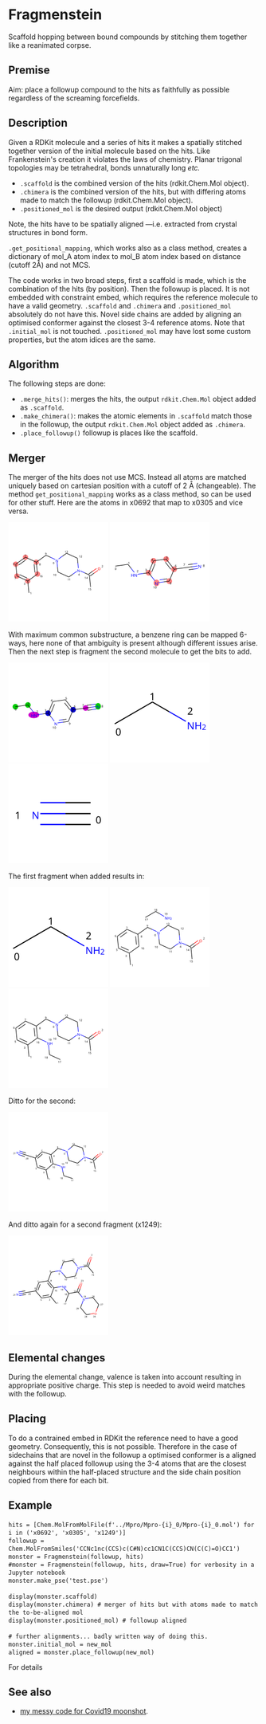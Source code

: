 # Fragmenstein
Scaffold hopping between bound compounds by stitching them together like a reanimated corpse.

## Premise

Aim: place a followup compound to the hits as faithfully as possible regardless of the screaming forcefields.

## Description

Given a RDKit molecule and a series of hits it makes a spatially stitched together version of the initial molecule based on the hits.
Like Frankenstein's creation it violates the laws of chemistry. Planar trigonal topologies may be tetrahedral, bonds unnaturally long _etc._


* `.scaffold` is the combined version of the hits (rdkit.Chem.Mol object).
* `.chimera` is the combined version of the hits, but with differing atoms made to match the followup (rdkit.Chem.Mol object).
* `.positioned_mol` is the desired output (rdkit.Chem.Mol object)

Note, the hits have to be spatially aligned —i.e. extracted from crystal structures in bond form.

`.get_positional_mapping`, which works also as a class method, creates a dictionary of mol_A atom index to mol_B atom index
based on distance (cutoff 2&Aring;) and not MCS.

The code works in two broad steps, first a scaffold is made, which is the combination of the hits (by position).
Then the followup is placed. It is not embedded with constraint embed, which requires the reference molecule to have a valid geometry.
`.scaffold` and `.chimera` and `.positioned_mol` absolutely do not have this.
Novel side chains are added by aligning an optimised conformer against the closest 3-4 reference atoms.
Note that `.initial_mol` is not touched. `.positioned_mol` may have lost some custom properties, but the atom idices are the same.

## Algorithm

The following steps are done:

* `.merge_hits()`: merges the hits, the output `rdkit.Chem.Mol` object added as `.scaffold`.
* `.make_chimera()`: makes the atomic elements in `.scaffold` match those in the followup, the output `rdkit.Chem.Mol` object added as `.chimera`.
* `.place_followup()`  followup is places like the scaffold.

## Merger
The merger of the hits does not use MCS.
Instead all atoms are matched uniquely based on cartesian position with a cutoff of 2 Å (changeable).
The method ``get_positional_mapping`` works as a class method, so can be used for other stuff.
Here are the atoms in x0692 that map to x0305 and vice versa.

<img src="images/image0.svg" alt="x0692 common with x0305" width="200px">
<img src="images/image1.svg" alt="x0305 common with x0692" width="200px">

With maximum common substructure, a benzene ring can be mapped 6-ways, here none of that ambiguity is present although different issues arise.
Then the next step is fragment the second molecule to get the bits to add.

<img src="images/image2.svg" alt="fragments of x0305" width="200px">
<img src="images/image3.svg" alt="fragments of x0305" width="200px">
<img src="images/image6.svg" alt="fragments of x0305" width="200px">

The first fragment when added results in:

<img src="images/image3.svg" alt="fragments of x0305" width="200px">
<img src="images/image4.svg" alt="fragments of x0305" width="200px">
<img src="images/image5.svg" alt="fragments of x0305" width="200px">

Ditto for the second:

<img src="images/image8.svg" alt="fragments of x0305" width="200px">

And ditto again for a second fragment (x1249):

<img src="images/image14.svg" alt="fragments of x0305" width="200px">

## Elemental changes

During the elemental change, valence is taken into account resulting in appropriate positive charge.
This step is needed to avoid weird matches with the followup.

## Placing

To do a contrained embed in RDKit the reference need to have a good geometry. Consequently, this is not possible.
Therefore in the case of sidechains that are novel in the followup a optimised conformer is a aligned against the half placed followup
using the 3-4 atoms that are the closest neighbours within the half-placed structure and the side chain position copied from there for each bit.

## Example

    hits = [Chem.MolFromMolFile(f'../Mpro/Mpro-{i}_0/Mpro-{i}_0.mol') for i in ('x0692', 'x0305', 'x1249')]
    followup = Chem.MolFromSmiles('CCNc1nc(CCS)c(C#N)cc1CN1C(CCS)CN(C(C)=O)CC1')
    monster = Fragmenstein(followup, hits)
    #monster = Fragmenstein(followup, hits, draw=True) for verbosity in a Jupyter notebook
    monster.make_pse('test.pse')
    
    display(monster.scaffold)
    display(monster.chimera) # merger of hits but with atoms made to match the to-be-aligned mol
    display(monster.positioned_mol) # followup aligned
    
    # further alignments... badly written way of doing this.
    monster.initial_mol = new_mol
    aligned = monster.place_followup(new_mol)

For details

## See also

* [my messy code for Covid19 moonshot](https://github.com/matteoferla/SARS-CoV-2_CL3_covalent_docking).

